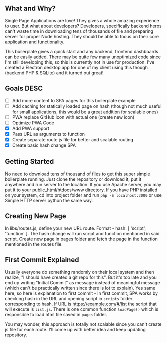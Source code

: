 ## What and Why?
Single Page Applications are love! They gives a whole amazing experience to user. But what about developers? Developers, specifically backend heros can't waste time in downloading tens of thousands of file and preparing server for proper Node hosting. They should be able to focus on their core application and functionality.

This boilerplate gives a quick start and any backend, frontend dashboards can be easily added. There may be quite few many unoptimized code since I'm still developing this, so this is currently not in use for production. I've created a Electron desktop app for one of my client using this though (backend PHP & SQLite) and it turned out great!

## Goals DESC
- [ ] Add more content to SPA pages for this boilerplate example
- [ ] Add caching for statically loaded page on hash (though not much useful for small applications, this would be a great addition for scalable ones)
- [ ] PWA replace GitHub icon with actual one (create new icon)
- [ ] Optimize PWA Code
- [x] Add PWA support
- [x] Pass URL as arguments to function
- [x] Create separate route.js file for better and scalable routing
- [x] Create basic hash change SPA

## Getting Started
No need to download tens of thousand of files to get this super simple boilerplate running. Just clone the repository or download it, put it anywhere and run server to the location. If you use Apache server, you may put it to your public_html/htdocs/www directory. If you have PHP installed on your system, cd into project folder and run `php -S localhost:3000` or use Simple HTTP server python the same way.

## Creating New Page
In libs/routes.js, define your new URL route. Format - hash: [ 'script', 'function' ]. The hash change will run script and function mentioned in said script. Create new page in pages folder and fetch the page in the function mentioned in the routes file.

## First Commit Explained
Usually everyone do something randomly on their local system and then realize, "I should have created a git repo for this". But it's too late and you end up writing "Initial Commit" as message instead of meaningful message (which can't be practically written since there is lot to explain). Yes same here, so here is explanation to first commit - In first commit, SPA works by checking hash in the URL and opening script in `scripts` folder corresponding to hash. If URL is https://example.com/#/list the script that will execute is `list.js`. There is one common function `loadPage()` which is responsible to load html file saved in `pages` folder.

You may wonder, this approach is totally not scalable since you can't create js file for each route. I'll come up with better idea and keep updating repository.
